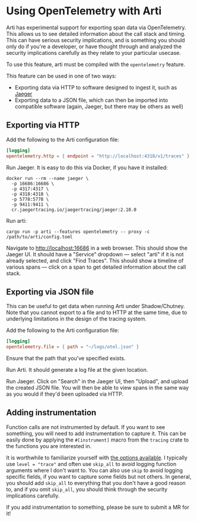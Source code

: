 # Using OpenTelemetry with Arti

Arti has experimental support for exporting span data via OpenTelemetry. This allows us to see detailed information about the call stack and timing. This can have serious security implications, and is something you should only do if you're a developer, or have thought through and analyzed the security implications carefully as they relate to your particular usecase.

To use this feature, arti must be compiled with the `opentelemetry` feature.

This feature can be used in one of two ways:

* Exporting data via HTTP to software designed to ingest it, such as [Jaeger](https://www.jaegertracing.io)
* Exporting data to a JSON file, which can then be imported into compatible software (again, Jaeger, but there may be others as well)

## Exporting via HTTP

Add the following to the Arti configuration file:

```toml
[logging]
opentelemetry.http = { endpoint = "http://localhost:4318/v1/traces" }
```

Run Jaeger. It is easy to do this via Docker, if you have it installed:

```
docker run --rm --name jaeger \
  -p 16686:16686 \
  -p 4317:4317 \
  -p 4318:4318 \
  -p 5778:5778 \
  -p 9411:9411 \
  cr.jaegertracing.io/jaegertracing/jaeger:2.10.0
```

Run arti:

```
cargo run -p arti --features opentelemetry -- proxy -c /path/to/arti/config.toml
```

Navigate to [http://localhost:16686](http://localhost:16686) in a web browser. This should show the Jaeger UI. It should have a "Service" dropdown — select "arti" if it is not already selected, and click "Find Traces". This should show a timeline of various spans — click on a span to get detailed information about the call stack.

## Exporting via JSON file

This can be useful to get data when running Arti under Shadow/Chutney. Note that you cannot export to a file and to HTTP at the same time, due to underlying limitations in the design of the tracing system.

Add the following to the Arti configuration file:

```toml
[logging]
opentelemetry.file = { path = "~/logs/otel.json" }
```

Ensure that the path that you've specified exists.

Run Arti. It should generate a log file at the given location.

Run Jaeger. Click on "Search" in the Jaeger UI, then "Upload", and upload the created JSON file. You will then be able to view spans in the same way as you would if they'd been uploaded via HTTP.

## Adding instrumentation

Function calls are not instrumented by default. If you want to see something, you will need to add instrumentation to capture it. This can be easily done by applying the `#[instrument]` macro from the `tracing` crate to the functions you are interested in.

It is worthwhile to familiarize yourself with [the options available](https://docs.rs/tracing/latest/tracing/attr.instrument.html). I typically use `level = "trace"` and often use `skip_all` to avoid logging function arguments where I don't want to. You can also use `skip` to avoid logging specific fields, if you want to capture some fields but not others. In general, you should add `skip_all` to everything that you don't have a good reason to, and if you omit `skip_all`, you should think through the security implications carefully.

If you add instrumentation to something, please be sure to submit a MR for it!
